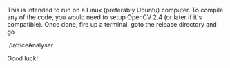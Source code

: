 This is intended to run on a Linux (preferably Ubuntu) computer. To compile any of the code, you would need to setup OpenCV 2.4 (or later if it's compatible). Once done, fire up a terminal, goto the release directory and go

./latticeAnalyser

Good luck!